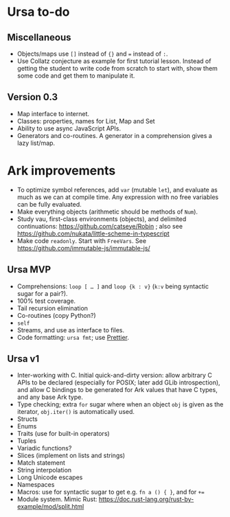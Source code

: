 # Ursa to-do

## Miscellaneous

* Objects/maps use `[]` instead of `{}` and `=` instead of `:`.
* Use Collatz conjecture as example for first tutorial lesson. Instead of
  getting the student to write code from scratch to start with, show them
  some code and get them to manipulate it.

## Version 0.3

* Map interface to internet.
* Classes: properties, names for List, Map and Set
* Ability to use async JavaScript APIs.
* Generators and co-routines. A generator in a comprehension gives a lazy
  list/map.

# Ark improvements

* To optimize symbol references, add `var` (mutable `let`), and
  evaluate as much as we can at compile time. Any expression with no free
  variables can be fully evaluated.
* Make everything objects (arithmetic should be methods of `Num`).
* Study vau, first-class environments (objects), and delimited
  continuations: https://github.com/catseye/Robin ; also see
  https://github.com/nukata/little-scheme-in-typescript
* Make code `readonly`. Start with `FreeVars`.
  See https://github.com/immutable-js/immutable-js/

## Ursa MVP

* Comprehensions: `loop [ … ]` and `loop {k : v}` (`k:v` being syntactic
  sugar for a pair?).
* 100% test coverage.
* Tail recursion elimination
* Co-routines (copy Python?)
* `self`
* Streams, and use as interface to files.
* Code formatting: `ursa fmt`; use [Prettier](https://prettier.io/).

## Ursa v1

* Inter-working with C. Initial quick-and-dirty version: allow arbitrary C
  APIs to be declared (especially for POSIX; later add GLib introspection),
  and allow C bindings to be generated for Ark values that have C types, and
  any base Ark type.
* Type checking; extra `for` sugar where when an object `obj` is given as
  the iterator, `obj.iter()` is automatically used.
* Structs
* Enums
* Traits (use for built-in operators)
* Tuples
* Variadic functions?
* Slices (implement on lists and strings)
* Match statement
* String interpolation
* Long Unicode escapes
* Namespaces
* Macros: use for syntactic sugar to get e.g. `fn a () { }`, and for `+=`
* Module system. Mimic Rust: https://doc.rust-lang.org/rust-by-example/mod/split.html
